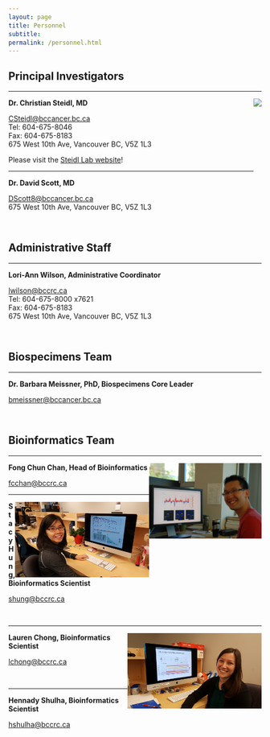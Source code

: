```yaml
---
layout: page
title: Personnel
subtitle:
permalink: /personnel.html
---
```


## Principal Investigators

---

<img align="right" src="/img/steidl.png" height="200">

**Dr. Christian Steidl, MD**

<CSteidl@bccancer.bc.ca>  
Tel: 604-675-8046  
Fax: 604-675-8183  
675 West 10th Ave, Vancouver BC, V5Z 1L3  

Please visit the [Steidl Lab website](http://steidllab.med.ubc.ca/)!

---

**Dr. David Scott, MD**

<DScott8@bccancer.bc.ca>  
675 West 10th Ave, Vancouver BC, V5Z 1L3

<br>

## Administrative Staff

---

**Lori-Ann Wilson, Administrative Coordinator**

<lwilson@bccrc.ca>  
Tel: 604-675-8000 x7621  
Fax: 604-675-8183  
675 West 10th Ave, Vancouver BC, V5Z 1L3

<br>

## Biospecimens Team
---

**Dr. Barbara Meissner, PhD, Biospecimens Core Leader**

<bmeissner@bccancer.bc.ca>

<br>

## Bioinformatics Team
---

<div class="panel panel-info">

  <img align="right" src="/img/fong.jpg" height="150">

  **Fong Chun Chan, Head of Bioinformatics**

  <fcchan@bccrc.ca>

</div>

---

<img align="right" src="/img/stacy.jpg" height="150">

**Stacy Hung, Bioinformatics Scientist**

<shung@bccrc.ca>

<br>

---

<img align="right" src="/img/lauren.jpg" height="150">

**Lauren Chong, Bioinformatics Scientist**

<lchong@bccrc.ca>

<br>

---

**Hennady Shulha, Bioinformatics Scientist**

<hshulha@bccrc.ca>

